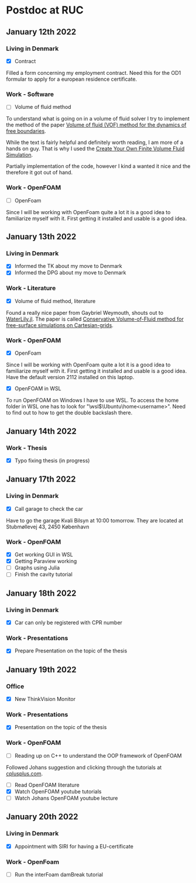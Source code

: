 # Postdoc at RUC

## January 12th 2022

### Living in Denmark

- [x] Contract

Filled a form concerning my employment contract.
Need this for the OD1 formular to apply for a european residence certificate.

### Work - Software

- [ ] Volume of fluid method

To understand what is going on in a volume of fluid solver I try to implement the method of the paper [Volume of fluid (VOF) method for the dynamics of free boundaries](https://dcwan.sjtu.edu.cn/PlugIns/ckfinder/userfiles/files/Hirt%20%E5%92%8C%20Nichols%20-%201981%20-%20Volume%20of%20fluid%20(VOF)%20method%20for%20the%20dynamics%20of%20f(1).pdf).

While the text is fairly helpful and definitely worth reading, I am more of a hands on guy. That is why I used the [Create Your Own Finite Volume Fluid Simulation](https://levelup.gitconnected.com/create-your-own-finite-volume-fluid-simulation-with-python-8f9eab0b8305).

Partially implementation of the code, however I kind a wanted it nice and the therefore it got out of hand.

### Work - OpenFOAM

- [ ] OpenFoam

Since I will be working with OpenFoam quite a lot it is a good idea to familiarize myself with it.
First getting it installed and usable is a good idea. 

## January 13th 2022

### Living in Denmark

- [x] Informed the TK about my move to Denmark
- [x] Informed the DPG about my move to Denmark

### Work - Literature

- [x] Volume of fluid method, literature

Found a really nice paper from Gaybriel Weymouth, shouts out to [WaterLily.jl](https://github.com/weymouth/WaterLily.jl).
The paper is called [Conservative Volume-of-Fluid method for free-surface simulations on Cartesian-grids](https://dx.doi.org/10.1016/j.jcp.2009.12.018).

### Work - OpenFOAM

- [x] OpenFoam

Since I will be working with OpenFoam quite a lot it is a good idea to familiarize myself with it.
First getting it installed and usable is a good idea.
Have the default version 2112 installed on this laptop.

- [x] OpenFOAM in WSL

To run OpenFOAM on Windows I have to use WSL.
To access the home folder in WSL one has to look for "\\wsl$\Ubuntu\home\<username>". 
Need to find out to how to get the double backslash there.

## January 14th 2022

### Work - Thesis

- [x] Typo fixing thesis (in progress)

## January 17th 2022

### Living in Denmark

- [x] Call garage to check the car

Have to go the garage Kvali Bilsyn at 10:00 tomorrow.
They are located at Stubmøllevej 43, 2450 København

### Work - OpenFOAM

- [x] Get working GUI in WSL
- [x] Getting Paraview working
- [ ] Graphs using Julia
- [ ] Finish the cavity tutorial

## January 18th 2022

### Living in Denmark

- [x] Car can only be registered with CPR number

### Work - Presentations

- [x] Prepare Presentation on the topic of the thesis

## January 19th 2022

### Office

- [x] New ThinkVision Monitor

### Work - Presentations

- [x] Presentation on the topic of the thesis

### Work - OpenFOAM

- [ ] Reading up on C++ to understand the OOP framework of OpenFOAM

Followed Johans suggestion and clicking through the tutorials at [cplusplus.com](https://www.cplusplus.com/doc/tutorial/classes/).

- [ ] Read OpenFOAM literature
- [x] Watch OpenFOAM youtube tutorials
- [ ] Watch Johans OpenFOAM youtube lecture

## January 20th 2022

### Living in Denmark

- [x] Appointment with SIRI for having a EU-certificate

### Work - OpenFoam

-[ ] Run the interFoam damBreak tutorial